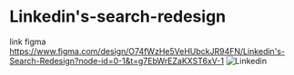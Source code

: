 # Linkedin's-search-redesign 
link figma
https://www.figma.com/design/O74fWzHe5VeHUbckJR94FN/Linkedin's-Search-Redesign?node-id=0-1&t=g7EbWrEZaKXST6xV-1
![Linkedin](https://github.com/user-attachments/assets/e860f006-05c8-4554-b887-7125eeaf5435)


